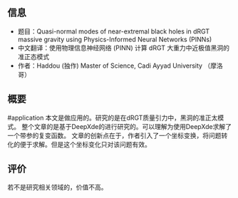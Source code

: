 ## 信息
- 题目：Quasi-normal modes of near-extremal black holes in dRGT massive gravity using Physics-Informed Neural Networks (PINNs)
- 中文翻译：使用物理信息神经网络 (PINN) 计算 dRGT 大重力中近极值黑洞的准正态模式
- 作者：Haddou (独作) Master of Science, Cadi Ayyad University （摩洛哥）
## 概要
#application 
本文是做应用的。研究的是在dRGT质量引力中，黑洞的准正太模式。
整个文章的是基于DeepXde的进行研究的。可以理解为使用DeepXde求解了一个带参的复变函数。
文章的创新点在于，作者引入了一个坐标变换，将问题转化的便于求解。但是这个坐标变化只对该问题有效。
## 评价
若不是研究相关领域的，价值不高。